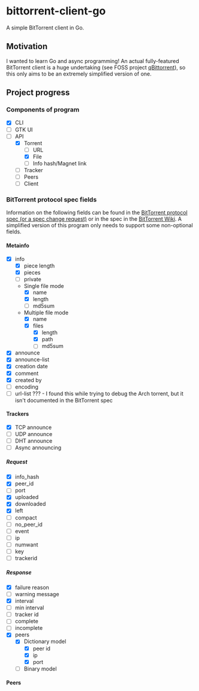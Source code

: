 # bittorrent-client-go
A simple BitTorrent client in Go.

## Motivation
I wanted to learn Go and async programming!
An actual fully-featured BitTorrent client is a huge undertaking (see FOSS project [qBittorrent](https://github.com/qbittorrent/qBittorrent)), so this only aims to be an extremely simplified version of one.

## Project progress

### Components of program

- [x] CLI
- [ ] GTK UI
- [ ] API
    - [x] Torrent
        - [ ] URL
        - [x] File
        - [ ] Info hash/Magnet link
    - [ ] Tracker
    - [ ] Peers
    - [ ] Client

### BitTorrent protocol spec fields
Information on the following fields can be found in the [BitTorrent protocol spec (or a spec change request)](https://www.bittorrent.org/beps/bep_0003.html) or in the spec in the [BitTorrent Wiki](https://wiki.theory.org/BitTorrentSpecification). A simplified version of this program only needs to support some non-optional fields.

#### Metainfo
- [x] info
    - [x] piece length
    - [x] pieces
    - [ ] private
    - Single file mode
        - [x] name
        - [x] length
        - [ ] md5sum
    - Multiple file mode
        - [x] name
        - [x] files
            - [x] length
            - [x] path
            - [ ] md5sum
- [x] announce
- [x] announce-list
- [x] creation date
- [x] comment
- [x] created by
- [ ] encoding
- [ ] url-list ??? - I found this while trying to debug the Arch torrent, but it isn't documented in the BitTorrent spec

#### Trackers
- [x] TCP announce
- [ ] UDP announce
- [ ] DHT announce
- [ ] Async announcing

##### Request
- [x] info_hash
- [x] peer_id
- [ ] port
- [x] uploaded
- [x] downloaded
- [x] left
- [ ] compact
- [ ] no_peer_id
- [ ] event
- [ ] ip
- [ ] numwant
- [ ] key
- [ ] trackerid

##### Response
- [x] failure reason
- [ ] warning message
- [x] interval
- [ ] min interval
- [ ] tracker id
- [ ] complete
- [ ] incomplete
- [x] peers
    - [x] Dictionary model
        - [x] peer id
        - [x] ip
        - [x] port
    - [ ] Binary model

#### Peers
